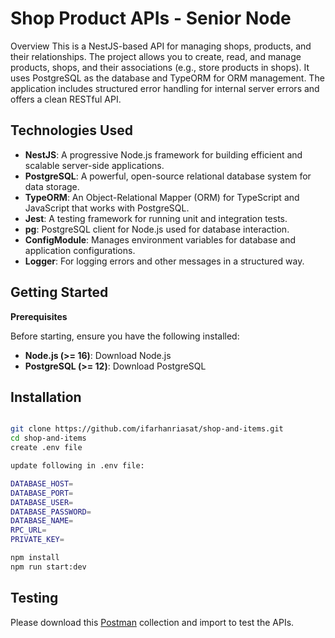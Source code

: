 
# Shop Product APIs - Senior Node
Overview
This is a NestJS-based API for managing shops, products, and their relationships. The project allows you to create, read, and manage products, shops, and their associations (e.g., store products in shops). It uses PostgreSQL as the database and TypeORM for ORM management. The application includes structured error handling for internal server errors and offers a clean RESTful API.

## Technologies Used
- **NestJS**: A progressive Node.js framework for building efficient and scalable server-side applications.
- **PostgreSQL**: A powerful, open-source relational database system for data storage.
- **TypeORM**: An Object-Relational Mapper (ORM) for TypeScript and JavaScript that works with PostgreSQL.
- **Jest**: A testing framework for running unit and integration tests.
- **pg**: PostgreSQL client for Node.js used for database interaction.
- **ConfigModule**: Manages environment variables for database and application configurations.
- **Logger**: For logging errors and other messages in a structured way.


## Getting Started
**Prerequisites**

Before starting, ensure you have the following installed:

- **Node.js (>= 16)**: Download Node.js
- **PostgreSQL (>= 12)**: Download PostgreSQL


## Installation

```bash

git clone https://github.com/ifarhanriasat/shop-and-items.git
cd shop-and-items
create .env file

update following in .env file:

DATABASE_HOST=
DATABASE_PORT=
DATABASE_USER=
DATABASE_PASSWORD=
DATABASE_NAME=
RPC_URL=
PRIVATE_KEY=

npm install 
npm run start:dev

```

## Testing

Please download this [Postman](https://drive.google.com/file/d/1dqNov-zjH01-j9Vv1ctjXvE8Wn0sc6MP/view?usp=sharing) collection and import to test the APIs.